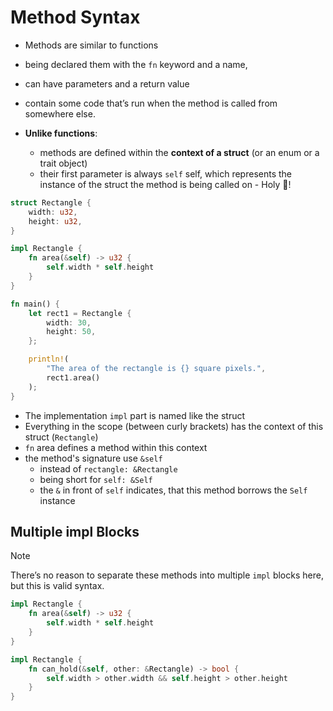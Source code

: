 # Method Syntax

- Methods are similar to functions
- being declared them with the ```fn``` keyword and a name,
- can have parameters and a return value
- contain some code that’s run when the method is called from somewhere else. 

- **Unlike functions**:
    - methods are defined within the **context of a struct** (or an enum or a trait object)
    - their first parameter is always ```self``` self, which represents the instance of the struct the method is being called on - Holy 🐍!

```rust
struct Rectangle {
    width: u32,
    height: u32,
}

impl Rectangle {
    fn area(&self) -> u32 {
        self.width * self.height
    }
}

fn main() {
    let rect1 = Rectangle {
        width: 30,
        height: 50,
    };

    println!(
        "The area of the rectangle is {} square pixels.",
        rect1.area()
    );
}

```

- The implementation ```impl``` part is named like the struct
- Everything in the scope (between curly brackets) has the context of this struct (```Rectangle```)
- ```fn``` area defines a method within this context
- the method's signature use ```&self```
    - instead of ```rectangle: &Rectangle```
    - being short for ```self: &Self```
    - the ```&``` in front of ```self``` indicates, that this method borrows the ```Self``` instance

## Multiple impl Blocks

> [!NOTE]
> There’s no reason to separate these methods into multiple ```impl``` blocks here, but this is valid syntax.

```rust
impl Rectangle {
    fn area(&self) -> u32 {
        self.width * self.height
    }
}

impl Rectangle {
    fn can_hold(&self, other: &Rectangle) -> bool {
        self.width > other.width && self.height > other.height
    }
}
```
